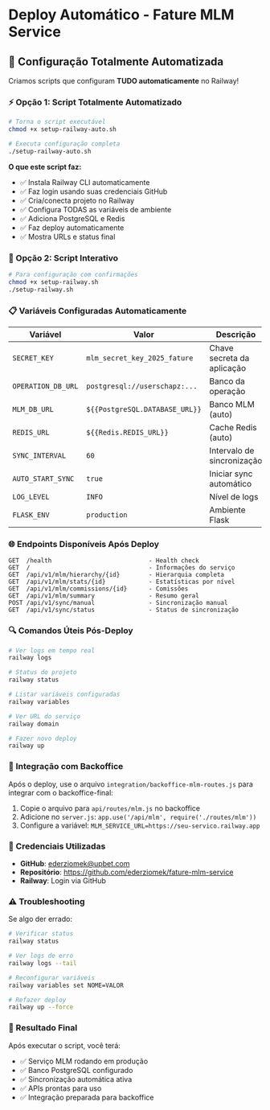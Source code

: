 # Deploy Automático - Fature MLM Service

## 🚀 Configuração Totalmente Automatizada

Criamos scripts que configuram **TUDO automaticamente** no Railway!

### ⚡ Opção 1: Script Totalmente Automatizado

```bash
# Torna o script executável
chmod +x setup-railway-auto.sh

# Executa configuração completa
./setup-railway-auto.sh
```

**O que este script faz:**
- ✅ Instala Railway CLI automaticamente
- ✅ Faz login usando suas credenciais GitHub
- ✅ Cria/conecta projeto no Railway
- ✅ Configura TODAS as variáveis de ambiente
- ✅ Adiciona PostgreSQL e Redis
- ✅ Faz deploy automaticamente
- ✅ Mostra URLs e status final

### 🔧 Opção 2: Script Interativo

```bash
# Para configuração com confirmações
chmod +x setup-railway.sh
./setup-railway.sh
```

### 📋 Variáveis Configuradas Automaticamente

| Variável | Valor | Descrição |
|----------|-------|-----------|
| `SECRET_KEY` | `mlm_secret_key_2025_fature` | Chave secreta da aplicação |
| `OPERATION_DB_URL` | `postgresql://userschapz:...` | Banco da operação |
| `MLM_DB_URL` | `${{PostgreSQL.DATABASE_URL}}` | Banco MLM (auto) |
| `REDIS_URL` | `${{Redis.REDIS_URL}}` | Cache Redis (auto) |
| `SYNC_INTERVAL` | `60` | Intervalo de sincronização |
| `AUTO_START_SYNC` | `true` | Iniciar sync automático |
| `LOG_LEVEL` | `INFO` | Nível de logs |
| `FLASK_ENV` | `production` | Ambiente Flask |

### 🌐 Endpoints Disponíveis Após Deploy

```
GET  /health                           - Health check
GET  /                                 - Informações do serviço
GET  /api/v1/mlm/hierarchy/{id}        - Hierarquia completa
GET  /api/v1/mlm/stats/{id}            - Estatísticas por nível
GET  /api/v1/mlm/commissions/{id}      - Comissões
GET  /api/v1/mlm/summary               - Resumo geral
POST /api/v1/sync/manual               - Sincronização manual
GET  /api/v1/sync/status               - Status de sincronização
```

### 🔍 Comandos Úteis Pós-Deploy

```bash
# Ver logs em tempo real
railway logs

# Status do projeto
railway status

# Listar variáveis configuradas
railway variables

# Ver URL do serviço
railway domain

# Fazer novo deploy
railway up
```

### 🎯 Integração com Backoffice

Após o deploy, use o arquivo `integration/backoffice-mlm-routes.js` para integrar com o backoffice-final:

1. Copie o arquivo para `api/routes/mlm.js` no backoffice
2. Adicione no `server.js`: `app.use('/api/mlm', require('./routes/mlm'))`
3. Configure a variável: `MLM_SERVICE_URL=https://seu-servico.railway.app`

### 🔐 Credenciais Utilizadas

- **GitHub**: ederziomek@upbet.com
- **Repositório**: https://github.com/ederziomek/fature-mlm-service
- **Railway**: Login via GitHub

### ⚠️ Troubleshooting

Se algo der errado:

```bash
# Verificar status
railway status

# Ver logs de erro
railway logs --tail

# Reconfigurar variáveis
railway variables set NOME=VALOR

# Refazer deploy
railway up --force
```

### 🎉 Resultado Final

Após executar o script, você terá:
- ✅ Serviço MLM rodando em produção
- ✅ Banco PostgreSQL configurado
- ✅ Sincronização automática ativa
- ✅ APIs prontas para uso
- ✅ Integração preparada para backoffice

